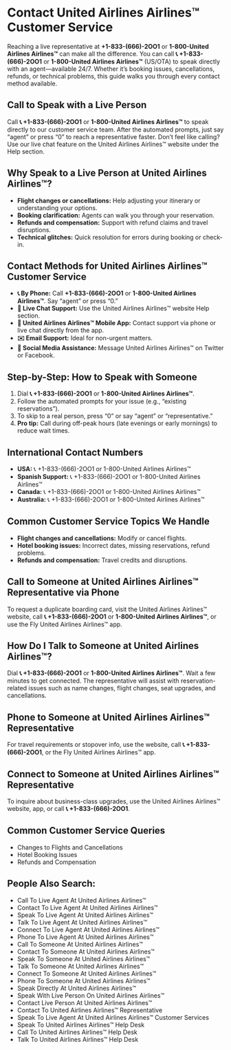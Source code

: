 <!DOCTYPE html>
<html lang="en">
<head>
<meta charset="UTF-8">
<title>Contact United Airlines Airlines™ Customer Service</title>
</head>
<body>

<h1>Contact United Airlines Airlines™ Customer Service</h1>

<p>Reaching a live representative at <strong>+1-833-(666)-2OO1</strong> or <strong>1-800-United Airlines Airlines™</strong> can make all the difference. You can call <strong>📞 +1-833-(666)-2OO1</strong> or <strong>1-800-United Airlines Airlines™</strong> (US/OTA) to speak directly with an agent—available 24/7. Whether it’s booking issues, cancellations, refunds, or technical problems, this guide walks you through every contact method available.</p>

<h2>Call to Speak with a Live Person</h2>
<p>Call <strong>📞 +1-833-(666)-2OO1</strong> or <strong>1-800-United Airlines Airlines™</strong> to speak directly to our customer service team. After the automated prompts, just say “agent” or press “0” to reach a representative faster. Don’t feel like calling? Use our live chat feature on the United Airlines Airlines™ website under the Help section.</p>

<h2>Why Speak to a Live Person at United Airlines Airlines™?</h2>
<ul>
<li><strong>Flight changes or cancellations:</strong> Help adjusting your itinerary or understanding your options.</li>
<li><strong>Booking clarification:</strong> Agents can walk you through your reservation.</li>
<li><strong>Refunds and compensation:</strong> Support with refund claims and travel disruptions.</li>
<li><strong>Technical glitches:</strong> Quick resolution for errors during booking or check-in.</li>
</ul>

<h2>Contact Methods for United Airlines Airlines™ Customer Service</h2>
<ul>
<li><strong>📞 By Phone:</strong> Call <strong>+1-833-(666)-2OO1</strong> or <strong>1-800-United Airlines Airlines™</strong>. Say “agent” or press “0.”</li>
<li><strong>💬 Live Chat Support:</strong> Use the United Airlines Airlines™ website Help section.</li>
<li><strong>📱 United Airlines Airlines™ Mobile App:</strong> Contact support via phone or live chat directly from the app.</li>
<li><strong>✉️ Email Support:</strong> Ideal for non-urgent matters.</li>
<li><strong>📢 Social Media Assistance:</strong> Message United Airlines Airlines™ on Twitter or Facebook.</li>
</ul>

<h2>Step-by-Step: How to Speak with Someone</h2>
<ol>
<li>Dial <strong>📞 +1-833-(666)-2OO1</strong> or <strong>1-800-United Airlines Airlines™</strong>.</li>
<li>Follow the automated prompts for your issue (e.g., “existing reservations”).</li>
<li>To skip to a real person, press “0” or say “agent” or “representative.”</li>
<li><strong>Pro tip:</strong> Call during off-peak hours (late evenings or early mornings) to reduce wait times.</li>
</ol>

<h2>International Contact Numbers</h2>
<ul>
<li><strong>USA:</strong> 📞 +1-833-(666)-2OO1 or 1-800-United Airlines Airlines™</li>
<li><strong>Spanish Support:</strong> 📞 +1-833-(666)-2OO1 or 1-800-United Airlines Airlines™</li>
<li><strong>Canada:</strong> 📞 +1-833-(666)-2OO1 or 1-800-United Airlines Airlines™</li>
<li><strong>Australia:</strong> 📞 +1-833-(666)-2OO1 or 1-800-United Airlines Airlines™</li>
</ul>

<h2>Common Customer Service Topics We Handle</h2>
<ul>
<li><strong>Flight changes and cancellations:</strong> Modify or cancel flights.</li>
<li><strong>Hotel booking issues:</strong> Incorrect dates, missing reservations, refund problems.</li>
<li><strong>Refunds and compensation:</strong> Travel credits and disruptions.</li>
</ul>

<h2>Call to Someone at United Airlines Airlines™ Representative via Phone</h2>
<p>To request a duplicate boarding card, visit the United Airlines Airlines™ website, call <strong>📞 +1-833-(666)-2OO1</strong> or <strong>1-800-United Airlines Airlines™</strong>, or use the Fly United Airlines Airlines™ app.</p>

<h2>How Do I Talk to Someone at United Airlines Airlines™?</h2>
<p>Dial <strong>📞 +1-833-(666)-2OO1</strong> or <strong>1-800-United Airlines Airlines™</strong>. Wait a few minutes to get connected. The representative will assist with reservation-related issues such as name changes, flight changes, seat upgrades, and cancellations.</p>

<h2>Phone to Someone at United Airlines Airlines™ Representative</h2>
<p>For travel requirements or stopover info, use the website, call <strong>📞 +1-833-(666)-2OO1</strong>, or the Fly United Airlines Airlines™ app.</p>

<h2>Connect to Someone at United Airlines Airlines™ Representative</h2>
<p>To inquire about business-class upgrades, use the United Airlines Airlines™ website, app, or call <strong>📞 +1-833-(666)-2OO1</strong>.</p>

<h2>Common Customer Service Queries</h2>
<ul>
<li>Changes to Flights and Cancellations</li>
<li>Hotel Booking Issues</li>
<li>Refunds and Compensation</li>
</ul>

<h2>People Also Search:</h2>
<ul>
<li>Call To Live Agent At United Airlines Airlines™</li>
<li>Contact To Live Agent At United Airlines Airlines™</li>
<li>Speak To Live Agent At United Airlines Airlines™</li>
<li>Talk To Live Agent At United Airlines Airlines™</li>
<li>Connect To Live Agent At United Airlines Airlines™</li>
<li>Phone To Live Agent At United Airlines Airlines™</li>
<li>Call To Someone At United Airlines Airlines™</li>
<li>Contact To Someone At United Airlines Airlines™</li>
<li>Speak To Someone At United Airlines Airlines™</li>
<li>Talk To Someone At United Airlines Airlines™</li>
<li>Connect To Someone At United Airlines Airlines™</li>
<li>Phone To Someone At United Airlines Airlines™</li>
<li>Speak Directly At United Airlines Airlines™</li>
<li>Speak With Live Person On United Airlines Airlines™</li>
<li>Contact Live Person At United Airlines Airlines™</li>
<li>Contact To United Airlines Airlines™ Representative</li>
<li>Speak To Live Agent At United Airlines Airlines™ Customer Services</li>
<li>Speak To United Airlines Airlines™ Help Desk</li>
<li>Call To United Airlines Airlines™ Help Desk</li>
<li>Talk To United Airlines Airlines™ Help Desk</li>
</ul>

</body>
</html>

